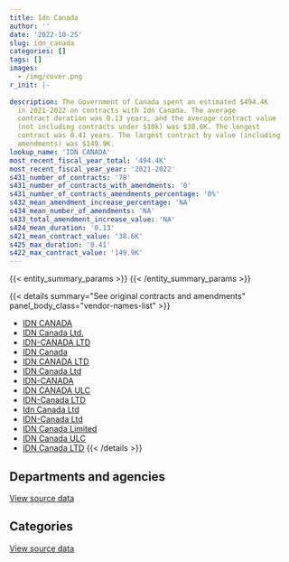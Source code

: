 ```yaml
---
title: Idn Canada
author: ''
date: '2022-10-25'
slug: idn_canada
categories: []
tags: []
images:
  - /img/cover.png
r_init: |-
  
description: The Government of Canada spent an estimated $494.4K
  in 2021-2022 on contracts with Idn Canada. The average
  contract duration was 0.13 years, and the average contract value
  (not including contracts under $10k) was $38.6K. The longest
  contract was 0.41 years. The largest contract by value (including
  amendments) was $149.9K.
lookup_name: 'IDN CANADA'
most_recent_fiscal_year_total: '494.4K'
most_recent_fiscal_year_year: '2021-2022'
s431_number_of_contracts: '78'
s431_number_of_contracts_with_amendments: '0'
s431_number_of_contracts_amendments_percentage: '0%'
s432_mean_amendment_increase_percentage: 'NA'
s434_mean_number_of_amendments: 'NA'
s433_total_amendment_increase_value: 'NA'
s424_mean_duration: '0.13'
s421_mean_contract_value: '38.6K'
s425_max_duration: '0.41'
s422_max_contract_value: '149.9K'
---
```


<script src="/rmarkdown-libs/htmlwidgets/htmlwidgets.js"></script>
<link href="/rmarkdown-libs/datatables-css/datatables-crosstalk.css" rel="stylesheet" />
<script src="/rmarkdown-libs/datatables-binding/datatables.js"></script>
<script src="/rmarkdown-libs/jquery/jquery-3.6.0.min.js"></script>
<link href="/rmarkdown-libs/dt-core-bootstrap/css/dataTables.bootstrap.min.css" rel="stylesheet" />
<link href="/rmarkdown-libs/dt-core-bootstrap/css/dataTables.bootstrap.extra.css" rel="stylesheet" />
<script src="/rmarkdown-libs/dt-core-bootstrap/js/jquery.dataTables.min.js"></script>
<script src="/rmarkdown-libs/dt-core-bootstrap/js/dataTables.bootstrap.min.js"></script>
<link href="/rmarkdown-libs/crosstalk/css/crosstalk.min.css" rel="stylesheet" />
<script src="/rmarkdown-libs/crosstalk/js/crosstalk.min.js"></script>
<script src="/rmarkdown-libs/htmlwidgets/htmlwidgets.js"></script>
<link href="/rmarkdown-libs/datatables-css/datatables-crosstalk.css" rel="stylesheet" />
<script src="/rmarkdown-libs/datatables-binding/datatables.js"></script>
<script src="/rmarkdown-libs/jquery/jquery-3.6.0.min.js"></script>
<link href="/rmarkdown-libs/dt-core-bootstrap/css/dataTables.bootstrap.min.css" rel="stylesheet" />
<link href="/rmarkdown-libs/dt-core-bootstrap/css/dataTables.bootstrap.extra.css" rel="stylesheet" />
<script src="/rmarkdown-libs/dt-core-bootstrap/js/jquery.dataTables.min.js"></script>
<script src="/rmarkdown-libs/dt-core-bootstrap/js/dataTables.bootstrap.min.js"></script>
<link href="/rmarkdown-libs/crosstalk/css/crosstalk.min.css" rel="stylesheet" />
<script src="/rmarkdown-libs/crosstalk/js/crosstalk.min.js"></script>

{{< entity_summary_params >}}
{{< /entity_summary_params >}}

{{< details summary="See original contracts and amendments" panel_body_class="vendor-names-list" >}}
- [IDN CANADA](https://search.open.canada.ca/en/ct/?sort=contract_value_f%20desc&page=1&search_text=%22IDN%20CANADA%22)
- [IDN Canada Ltd.](https://search.open.canada.ca/en/ct/?sort=contract_value_f%20desc&page=1&search_text=%22IDN%20Canada%20Ltd.%22)
- [IDN-CANADA LTD](https://search.open.canada.ca/en/ct/?sort=contract_value_f%20desc&page=1&search_text=%22IDN-CANADA%20LTD%22)
- [IDN Canada](https://search.open.canada.ca/en/ct/?sort=contract_value_f%20desc&page=1&search_text=%22IDN%20Canada%22)
- [IDN CANADA LTD](https://search.open.canada.ca/en/ct/?sort=contract_value_f%20desc&page=1&search_text=%22IDN%20CANADA%20LTD%22)
- [IDN Canada Ltd](https://search.open.canada.ca/en/ct/?sort=contract_value_f%20desc&page=1&search_text=%22IDN%20Canada%20Ltd%22)
- [IDN-CANADA](https://search.open.canada.ca/en/ct/?sort=contract_value_f%20desc&page=1&search_text=%22IDN-CANADA%22)
- [IDN CANADA ULC](https://search.open.canada.ca/en/ct/?sort=contract_value_f%20desc&page=1&search_text=%22IDN%20CANADA%20ULC%22)
- [IDN-Canada LTD](https://search.open.canada.ca/en/ct/?sort=contract_value_f%20desc&page=1&search_text=%22IDN-Canada%20LTD%22)
- [Idn Canada Ltd](https://search.open.canada.ca/en/ct/?sort=contract_value_f%20desc&page=1&search_text=%22Idn%20Canada%20Ltd%22)
- [IDN-Canada Ltd](https://search.open.canada.ca/en/ct/?sort=contract_value_f%20desc&page=1&search_text=%22IDN-Canada%20Ltd%22)
- [IDN Canada Limited](https://search.open.canada.ca/en/ct/?sort=contract_value_f%20desc&page=1&search_text=%22IDN%20Canada%20Limited%22)
- [IDN Canada ULC](https://search.open.canada.ca/en/ct/?sort=contract_value_f%20desc&page=1&search_text=%22IDN%20Canada%20ULC%22)
- [IDN Canada LTD](https://search.open.canada.ca/en/ct/?sort=contract_value_f%20desc&page=1&search_text=%22IDN%20Canada%20LTD%22)
{{< /details >}}

## Departments and agencies

<div id="htmlwidget-1" style="width:100%;height:auto;" class="datatables html-widget"></div>
<script type="application/json" data-for="htmlwidget-1">{"x":{"style":"bootstrap","filter":"none","vertical":false,"data":[["<a href=\"/departments/cic/\">Immigration, Refugees and Citizenship Canada<\/a>","<a href=\"/departments/dfo-mpo/\">Fisheries and Oceans Canada<\/a>","<a href=\"/departments/dnd-mdn/\">National Defence<\/a>","<a href=\"/departments/rcmp-grc/\">Royal Canadian Mounted Police<\/a>"],[null,null,241501.19,234975.62],[null,70073.92,366599.73,317231.76],[370779.52,null,207680.99,267475.44],[null,99819.94,250434.71,144100.47]],"container":"<table class=\"table table-striped table-hover row-border order-column display\">\n  <thead>\n    <tr>\n      <th>Department<\/th>\n      <th>2018-2019<\/th>\n      <th>2019-2020<\/th>\n      <th>2020-2021<\/th>\n      <th>2021-2022<\/th>\n    <\/tr>\n  <\/thead>\n<\/table>","options":{"order":[[4,"desc"]],"pageLength":10,"autoWidth":true,"columnDefs":[{"targets":1,"render":"function(data, type, row, meta) {\n    return type !== 'display' ? data : DTWidget.formatCurrency(data, \"$\", 2, 3, \",\", \".\", true, null);\n  }"},{"targets":2,"render":"function(data, type, row, meta) {\n    return type !== 'display' ? data : DTWidget.formatCurrency(data, \"$\", 2, 3, \",\", \".\", true, null);\n  }"},{"targets":3,"render":"function(data, type, row, meta) {\n    return type !== 'display' ? data : DTWidget.formatCurrency(data, \"$\", 2, 3, \",\", \".\", true, null);\n  }"},{"targets":4,"render":"function(data, type, row, meta) {\n    return type !== 'display' ? data : DTWidget.formatCurrency(data, \"$\", 2, 3, \",\", \".\", true, null);\n  }"},{"width":"16%","targets":[1,2,3,4]},{"className":"dt-right","targets":[1,2,3,4]}],"orderClasses":false}},"evals":["options.columnDefs.0.render","options.columnDefs.1.render","options.columnDefs.2.render","options.columnDefs.3.render"],"jsHooks":[]}</script>
<p class="text-right">
<a href="https://github.com/GoC-Spending/contracts-data/tree/main/data/out/vendors/idn_canada/summary_by_fiscal_year_by_department.csv" class="source-data-link btn btn-link">View source data</a>
</p>

## Categories

<div id="htmlwidget-2" style="width:100%;height:auto;" class="datatables html-widget"></div>
<script type="application/json" data-for="htmlwidget-2">{"x":{"style":"bootstrap","filter":"none","vertical":false,"data":[["<a href=\"/categories/facilities_and_construction/\">Facilities and construction<\/a>","<a href=\"/categories/office_management/\">Office management<\/a>","<a href=\"/categories/defence/\">Defence<\/a>","<a href=\"/categories/information_technology/\">Information technology<\/a>","<a href=\"/categories/industrial_products_and_services/\">Industrial products and services<\/a>"],[null,null,13351.79,87772.36,375352.65],[null,94844.16,45601.92,14422.55,599036.78],[10590.73,null,null,35760.26,799584.96],[null,57536.41,null,74835.15,361983.56]],"container":"<table class=\"table table-striped table-hover row-border order-column display\">\n  <thead>\n    <tr>\n      <th>Category<\/th>\n      <th>2018-2019<\/th>\n      <th>2019-2020<\/th>\n      <th>2020-2021<\/th>\n      <th>2021-2022<\/th>\n    <\/tr>\n  <\/thead>\n<\/table>","options":{"order":[[4,"desc"]],"dom":"t","pageLength":30,"autoWidth":true,"columnDefs":[{"targets":1,"render":"function(data, type, row, meta) {\n    return type !== 'display' ? data : DTWidget.formatCurrency(data, \"$\", 2, 3, \",\", \".\", true, null);\n  }"},{"targets":2,"render":"function(data, type, row, meta) {\n    return type !== 'display' ? data : DTWidget.formatCurrency(data, \"$\", 2, 3, \",\", \".\", true, null);\n  }"},{"targets":3,"render":"function(data, type, row, meta) {\n    return type !== 'display' ? data : DTWidget.formatCurrency(data, \"$\", 2, 3, \",\", \".\", true, null);\n  }"},{"targets":4,"render":"function(data, type, row, meta) {\n    return type !== 'display' ? data : DTWidget.formatCurrency(data, \"$\", 2, 3, \",\", \".\", true, null);\n  }"},{"width":"16%","targets":[1,2,3,4]},{"className":"dt-right","targets":[1,2,3,4]}],"orderClasses":false,"lengthMenu":[10,25,30,50,100]}},"evals":["options.columnDefs.0.render","options.columnDefs.1.render","options.columnDefs.2.render","options.columnDefs.3.render"],"jsHooks":[]}</script>
<p class="text-right">
<a href="https://github.com/GoC-Spending/contracts-data/tree/main/data/out/vendors/idn_canada/summary_by_fiscal_year_by_category.csv" class="source-data-link btn btn-link">View source data</a>
</p>
